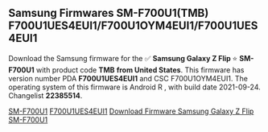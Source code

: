 <h2>Samsung Firmwares SM-F700U1(TMB) F700U1UES4EUI1/F700U1OYM4EUI1/F700U1UES4EUI1</h2>
Download the Samsung firmware for the ✅ <strong>Samsung Galaxy Z Flip </strong> ⭐ <strong>SM-F700U1</strong> with product code <strong>TMB</strong> <strong> from United States</strong>. This firmware has version number PDA <strong>F700U1UES4EUI1</strong> and CSC F700U1OYM4EUI1. The operating system of this firmware is Android R , with build date 2021-09-24. Changelist <strong>22385514</strong>.


[SM-F700U1](https://samfirm.shop/samsung/model/SM-F700U1)
[F700U1UES4EUI1](https://samfirm.shop/samsung/pda/F700U1UES4EUI1)
[Download Firmware Samsung Galaxy Z Flip SM-F700U1](https://samfirm.shop/samsung/firmware/459361)
